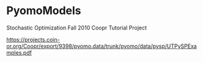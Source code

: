 # PyomoModels

Stochastic Optimization
Fall 2010
Coopr Tutorial Project


https://projects.coin-or.org/Coopr/export/9398/pyomo.data/trunk/pyomo/data/pysp/UTPySPExamples.pdf

